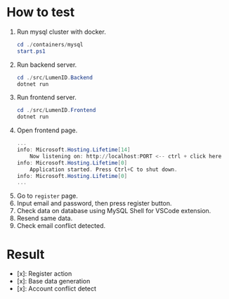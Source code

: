 # How to test
1. Run mysql cluster with docker.
    ```ps1
    cd ./containers/mysql
    start.ps1
    ```
2. Run backend server.
    ```ps1
    cd ./src/LumenID.Backend
    dotnet run
    ```
3. Run frontend server.
    ```ps1
    cd ./src/LumenID.Frontend
    dotnet run
    ```
4. Open frontend page.
    ```ps1
    ...
    info: Microsoft.Hosting.Lifetime[14]
        Now listening on: http://localhost:PORT <-- ctrl + click here
    info: Microsoft.Hosting.Lifetime[0]
        Application started. Press Ctrl+C to shut down.
    info: Microsoft.Hosting.Lifetime[0]
    ...
    ```
5. Go to `register` page.
6. Input email and password, then press register button.
7. Check data on database using MySQL Shell for VSCode extension.
8. Resend same data.
9. Check email conflict detected.

# Result
- [x]: Register action
- [x]: Base data generation
- [x]: Account conflict detect
